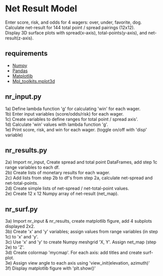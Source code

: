 # Net Result Model

Enter score, risk, and odds for 4 wagers: over, under, favorite, dog.<br>
Calculate net-result for 144 total point / spread pairings (12x12).<br>
Display 3D surface plots with spread(x-axis), total-points(y-axis), and net-result(z-axis).<br>


requirements
-
- [Numpy](https://numpy.org/)
- [Pandas](https://pandas.pydata.org/)
- [Matplotlib](https://matplotlib.org/)
- [Mpl_toolkits.mplot3d](https://matplotlib.org/3.2.1/api/toolkits/mplot3d.html)



nr_input.py
-

1a) Define lambda function 'g' for calculating 'win' for each wager.<br>
1b) Enter input variables (score/odds/risk) for each wager.<br>
1c) Create variables to define ranges for total point / spread axis'.<br>
1d) Calculate 'win' values with lambda function 'g'.<br>
1e) Print score, risk, and win for each wager. (toggle on/off with 'disp' variable)

nr_results.py
-

2a) Import nr_input, Create spread and total point DataFrames, add step 1c range variables to each df.<br>
2b) Create lists of monetary results for each wager.<br>
2c) Add lists from step 2b to df's from step 2a, calculate net-spread and net-total-points.<br>
2d) Create simple lists of net-spread / net-total-point values.<br>
2e) Create 12 x 12 Numpy array of net-result (net_map).<br>

nr_surf.py
-

3a) Import nr_input & nr_results, create matplotlib figure, add 4 subplots displayed 2x2.<br>
3b) Create 'x' and 'y' variables; assign values from range variables (in step 1c) to 'x' and 'y'.<br>
3c) Use 'x' and 'y' to create Numpy meshgrid 'X, Y'. Assign net_map (step 2e) to 'Z'.<br>
3d) Create colormap 'mycmap'. For each axis: add titles and create surf-plot.<br>
3e) Assign view angle to each axis using 'view_init(elevation, azimuth)'<br>
3f) Display matplotlib figure with 'plt.show()'<br>
